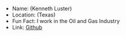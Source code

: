 - Name: (Kenneth Luster)
- Location: (Texas)
- Fun Fact: I work in the Oil and Gas Industry
- Link: [Github](https://github.com/KenMan79)